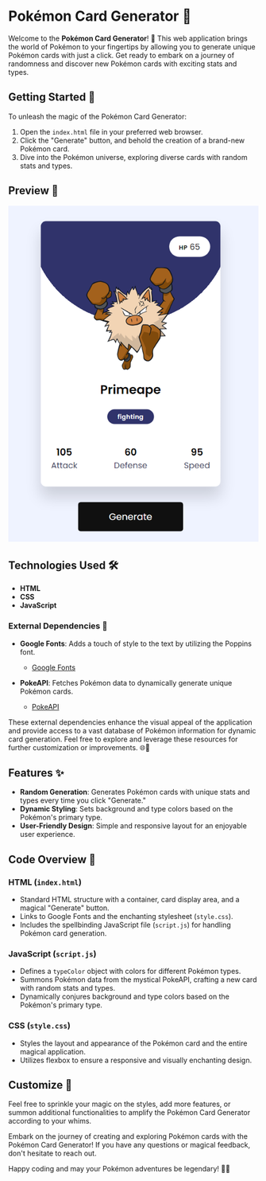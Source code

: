 # Pokémon Card Generator 🌟

Welcome to the **Pokémon Card Generator**! 🎉 This web application brings the world of Pokémon to your fingertips by allowing you to generate unique Pokémon cards with just a click. Get ready to embark on a journey of randomness and discover new Pokémon cards with exciting stats and types.

## Getting Started 🚀

To unleash the magic of the Pokémon Card Generator:

1. Open the `index.html` file in your preferred web browser.
2. Click the "Generate" button, and behold the creation of a brand-new Pokémon card.
3. Dive into the Pokémon universe, exploring diverse cards with random stats and types.

## Preview 📸

![Pokémon Card Generator Preview](pokemon.png)

## Technologies Used 🛠️

- **HTML**
- **CSS**
- **JavaScript**

### External Dependencies 🔗

- **Google Fonts**: Adds a touch of style to the text by utilizing the Poppins font.
  - [Google Fonts](https://fonts.google.com/specimen/Poppins)

- **PokeAPI**: Fetches Pokémon data to dynamically generate unique Pokémon cards.
  - [PokeAPI](https://pokeapi.co/)

These external dependencies enhance the visual appeal of the application and provide access to a vast database of Pokémon information for dynamic card generation. Feel free to explore and leverage these resources for further customization or improvements. 🌐🚀

## Features ✨

- **Random Generation**: Generates Pokémon cards with unique stats and types every time you click "Generate."
- **Dynamic Styling**: Sets background and type colors based on the Pokémon's primary type.
- **User-Friendly Design**: Simple and responsive layout for an enjoyable user experience.

## Code Overview 🧐

### HTML (`index.html`)

- Standard HTML structure with a container, card display area, and a magical "Generate" button.
- Links to Google Fonts and the enchanting stylesheet (`style.css`).
- Includes the spellbinding JavaScript file (`script.js`) for handling Pokémon card generation.

### JavaScript (`script.js`)

- Defines a `typeColor` object with colors for different Pokémon types.
- Summons Pokémon data from the mystical PokeAPI, crafting a new card with random stats and types.
- Dynamically conjures background and type colors based on the Pokémon's primary type.

### CSS (`style.css`)

- Styles the layout and appearance of the Pokémon card and the entire magical application.
- Utilizes flexbox to ensure a responsive and visually enchanting design.

## Customize 🎨

Feel free to sprinkle your magic on the styles, add more features, or summon additional functionalities to amplify the Pokémon Card Generator according to your whims.

Embark on the journey of creating and exploring Pokémon cards with the Pokémon Card Generator! If you have any questions or magical feedback, don't hesitate to reach out.

Happy coding and may your Pokémon adventures be legendary! 🌈🚀



